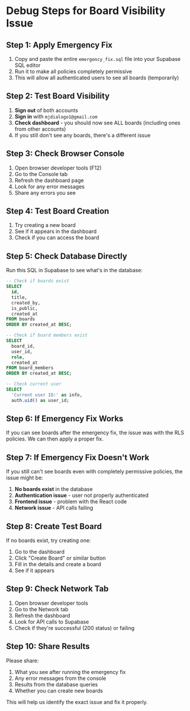 # Debug Steps for Board Visibility Issue

## Step 1: Apply Emergency Fix

1. Copy and paste the entire `emergency_fix.sql` file into your Supabase SQL editor
2. Run it to make all policies completely permissive
3. This will allow all authenticated users to see all boards (temporarily)

## Step 2: Test Board Visibility

1. **Sign out** of both accounts
2. **Sign in** with `mjdialogo1@gmail.com`
3. **Check dashboard** - you should now see ALL boards (including ones from other accounts)
4. If you still don't see any boards, there's a different issue

## Step 3: Check Browser Console

1. Open browser developer tools (F12)
2. Go to the Console tab
3. Refresh the dashboard page
4. Look for any error messages
5. Share any errors you see

## Step 4: Test Board Creation

1. Try creating a new board
2. See if it appears in the dashboard
3. Check if you can access the board

## Step 5: Check Database Directly

Run this SQL in Supabase to see what's in the database:

```sql
-- Check if boards exist
SELECT
  id,
  title,
  created_by,
  is_public,
  created_at
FROM boards
ORDER BY created_at DESC;

-- Check if board members exist
SELECT
  board_id,
  user_id,
  role,
  created_at
FROM board_members
ORDER BY created_at DESC;

-- Check current user
SELECT
  'Current user ID:' as info,
  auth.uid() as user_id;
```

## Step 6: If Emergency Fix Works

If you can see boards after the emergency fix, the issue was with the RLS policies. We can then apply a proper fix.

## Step 7: If Emergency Fix Doesn't Work

If you still can't see boards even with completely permissive policies, the issue might be:

1. **No boards exist** in the database
2. **Authentication issue** - user not properly authenticated
3. **Frontend issue** - problem with the React code
4. **Network issue** - API calls failing

## Step 8: Create Test Board

If no boards exist, try creating one:

1. Go to the dashboard
2. Click "Create Board" or similar button
3. Fill in the details and create a board
4. See if it appears

## Step 9: Check Network Tab

1. Open browser developer tools
2. Go to the Network tab
3. Refresh the dashboard
4. Look for API calls to Supabase
5. Check if they're successful (200 status) or failing

## Step 10: Share Results

Please share:

1. What you see after running the emergency fix
2. Any error messages from the console
3. Results from the database queries
4. Whether you can create new boards

This will help us identify the exact issue and fix it properly.
